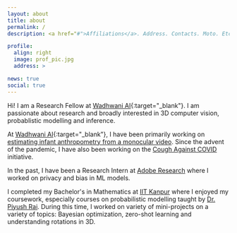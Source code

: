 ```yaml
---
layout: about
title: about
permalink: /
description: <a href="#">Affiliations</a>. Address. Contacts. Moto. Etc.

profile:
  align: right
  image: prof_pic.jpg
  address: >

news: true
social: true
---
```


Hi! I am a Research Fellow at [Wadhwani AI](http://wadhwaniai.org){:target="\_blank"}. I am passionate about research and broadly interested in 3D computer vision, probablistic modelling and inference.

At [Wadhwani AI](http://wadhwaniai.org){:target="\_blank"}, I have been primarily working on [estimating infant anthropometry from a monocular video](https://www.wadhwaniai.org/work/maternal-newborn-child-health/). Since the advent of the pandemic, I have also been working on the [Cough Against COVID](https://coughagainstcovid.org/) initiative.

In the past, I have been a Research Intern at [Adobe Research](https://research.adobe.com/) where I worked on privacy and bias in ML models. 

I completed my Bachelor's in Mathematics at [IIT Kanpur](https://iitk.ac.in) where I enjoyed my coursework, especially courses on probabilistic modelling taught by [Dr. Piyush Rai](https://www.cse.iitk.ac.in/users/piyush/). During this time, I worked on variety of mini-projects on a variety of topics: Bayesian optimization, zero-shot learning and understanding rotations in 3D.

